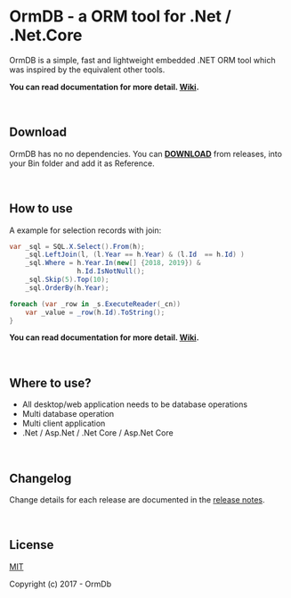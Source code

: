 # OrmDB - a ORM tool for .Net / .Net.Core

OrmDB is a simple, fast and lightweight embedded .NET ORM tool which was inspired by the equivalent other tools.

**You can read documentation for more detail. [Wiki](https://github.com/ormdb/ormdb/wiki).**

<br/>

## Download

OrmDB has no no dependencies. You can [**DOWNLOAD**](https://github.com/ormdb/ormdb/releases) from releases, into your Bin folder and add it as Reference.

<br/>

## How to use
A example for selection records with join:
```C#
var _sql = SQL.X.Select().From(h);
    _sql.LeftJoin(l, (l.Year == h.Year) & (l.Id  == h.Id) )
    _sql.Where = h.Year.In(new[] {2018, 2019}) &
                 h.Id.IsNotNull();
    _sql.Skip(5).Top(10);
    _sql.OrderBy(h.Year);

foreach (var _row in _s.ExecuteReader(_cn))
    var _value = _row(h.Id).ToString();
}
```
**You can read documentation for more detail. [Wiki](https://github.com/ormdb/ormdb/wiki).**

<br/>

## Where to use?
* All desktop/web application needs to be database operations
* Multi database operation
* Multi client application
* .Net / Asp.Net / .Net Core / Asp.Net Core

<br/>

## Changelog

Change details for each release are documented in the [release notes](https://github.com/ormdb/ormdb/releases).

<br/>

## License

[MIT](http://opensource.org/licenses/MIT)

Copyright (c) 2017 - OrmDb


